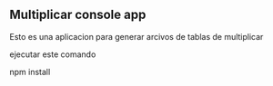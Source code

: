 ## Multiplicar console app
Esto es una aplicacion para generar arcivos de tablas de multiplicar

ejecutar este comando

npm install